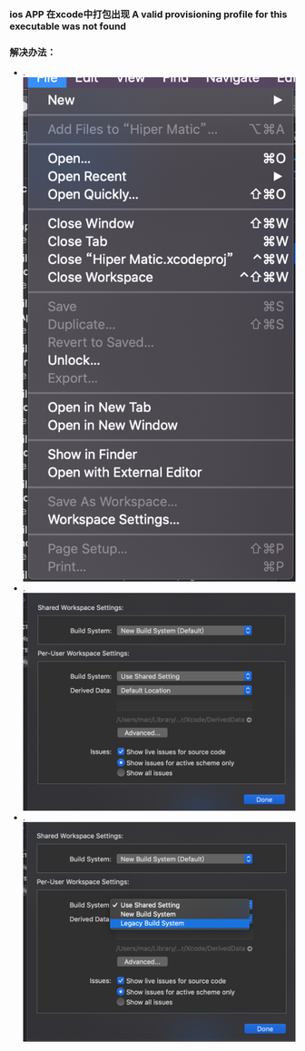 ### ios APP 在xcode中打包出现 A valid provisioning profile for this executable was not found

### 解决办法： 
+ .  ![image](./first.png)
+ .  ![image](./second.png)
+ .  ![image](./third.png)
